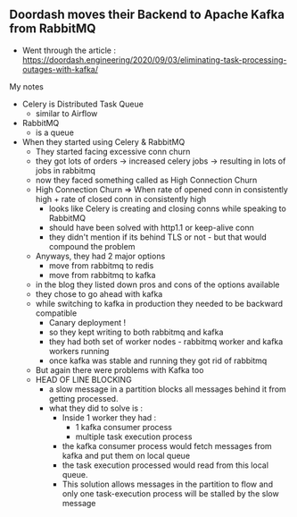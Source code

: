 ## Doordash moves their Backend to Apache Kafka from RabbitMQ

- Went through the article : https://doordash.engineering/2020/09/03/eliminating-task-processing-outages-with-kafka/

My notes

- Celery is Distributed Task Queue
    - similar to Airflow
- RabbitMQ
    - is a queue
- When they started using Celery & RabbitMQ
    - They started facing excessive conn churn
    - they got lots of orders -> increased celery jobs -> resulting in lots of jobs in rabbitmq
    - now they faced something called as High Connection Churn
    - High Connection Churn => When rate of opened conn in consistently high + rate of closed conn in consistently high
        - looks like Celery is creating and closing conns while speaking to RabbitMQ
        - should have been solved with http1.1 or keep-alive conn
        - they didn't mention if its behind TLS or not - but that would compound the problem
    - Anyways, they had 2 major options
        - move from rabbitmq to redis
        - move from rabbitmq to kafka
    - in the blog they listed down pros and cons of the options available
    - they chose to go ahead with kafka
    - while switching to kafka in production they needed to be backward compatible
        - Canary deployment !
        - so they kept writing to both rabbitmq and kafka
        - they had both set of worker nodes - rabbitmq worker and kafka workers running
        - once kafka was stable and running they got rid of rabbitmq
    - But again there were problems with Kafka too
    - HEAD OF LINE BLOCKING
        - a slow message in a partition blocks all messages behind it from getting processed.
        - what they did to solve is :
            - Inside 1 worker they had :
                - 1 kafka consumer process
                - multiple task execution process
            - the kafka consumer process would fetch messages from kafka and put them on local queue
            - the task execution processed would read from this local queue.
            - This solution allows messages in the partition to flow and only one task-execution process will be stalled
              by the slow message
      

